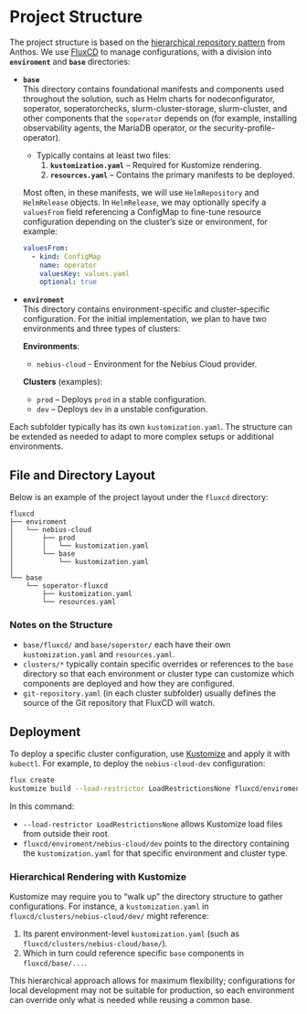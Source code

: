 # Project Structure

The project structure is based on the [hierarchical repository pattern](https://cloud.google.com/kubernetes-engine/enterprise/config-sync/docs/concepts/hierarchical-repo) from Anthos. We use [FluxCD](https://fluxcd.io/) to manage configurations, with a division into **`enviroment`** and **`base`** directories:

- **`base`**  
  This directory contains foundational manifests and components used throughout the solution, such as Helm charts for nodeconfigurator, soperator, soperatorchecks, slurm-cluster-storage, slurm-cluster, and other components that the `soperator` depends on (for example, installing observability agents, the MariaDB operator, or the security-profile-operator).  
  - Typically contains at least two files:
    1. **`kustomization.yaml`** – Required for Kustomize rendering.  
    2. **`resources.yaml`** – Contains the primary manifests to be deployed.  

  Most often, in these manifests, we will use `HelmRepository` and `HelmRelease` objects. In `HelmRelease`, we may optionally specify a `valuesFrom` field referencing a ConfigMap to fine-tune resource configuration depending on the cluster’s size or environment, for example:

  ```yaml
  valuesFrom:
    - kind: ConfigMap
      name: operator
      valuesKey: values.yaml
      optional: true
  ```

- **`enviroment`**  
  This directory contains environment-specific and cluster-specific configuration. For the initial implementation, we plan to have two environments and three types of clusters:

  **Environments**:
  - `nebius-cloud` - Environment for the Nebius Cloud provider.

  **Clusters** (examples):
  - `prod` – Deploys `prod` in a stable configuration.
  - `dev` – Deploys `dev` in a unstable configuration.

Each subfolder typically has its own `kustomization.yaml`. The structure can be extended as needed to adapt to more complex setups or additional environments.

## File and Directory Layout

Below is an example of the project layout under the `fluxcd` directory:

```
fluxcd
├── enviroment
│   └── nebius-cloud
│       ├── prod
│       │   └── kustomization.yaml
│       └── base
│           └── kustomization.yaml
│
└── base
    └── soperator-fluxcd
        ├── kustomization.yaml
        └── resources.yaml
```

### Notes on the Structure

- `base/fluxcd/` and `base/soperstor/` each have their own `kustomization.yaml` and `resources.yaml`.  
- `clusters/*` typically contain specific overrides or references to the `base` directory so that each environment or cluster type can customize which components are deployed and how they are configured.  
- `git-repository.yaml` (in each cluster subfolder) usually defines the source of the Git repository that FluxCD will watch.

## Deployment

To deploy a specific cluster configuration, use [Kustomize](https://kustomize.io/) and apply it with `kubectl`. For example, to deploy the `nebius-cloud-dev` configuration:

```bash
flux create
kustomize build --load-restrictor LoadRestrictionsNone fluxcd/enviroment/nebius-cloud/dev/bootstrap | kubectl apply -f -
```

In this command:
- `--load-restrictor LoadRestrictionsNone` allows Kustomize load files from outside their root.
- `fluxcd/enviroment/nebius-cloud/dev` points to the directory containing the `kustomization.yaml` for that specific environment and cluster type.

### Hierarchical Rendering with Kustomize

Kustomize may require you to “walk up” the directory structure to gather configurations. For instance, a `kustomization.yaml` in `fluxcd/clusters/nebius-cloud/dev/` might reference:
1. Its parent environment-level `kustomization.yaml` (such as `fluxcd/clusters/nebius-cloud/base/`).
2. Which in turn could reference specific `base` components in `fluxcd/base/...`.

This hierarchical approach allows for maximum flexibility; configurations for local development may not be suitable for production, so each environment can override only what is needed while reusing a common base.

